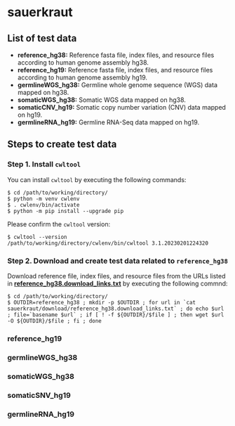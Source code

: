 # sauerkraut

## List of test data
- **reference_hg38:** Reference fasta file, index files, and resource files according to human genome assembly hg38.
- **reference_hg19:** Reference fasta file, index files, and resource files according to human genome assembly hg19.
- **germlineWGS_hg38:** Germline whole genome sequence (WGS) data mapped on hg38.
- **somaticWGS_hg38:** Somatic WGS data mapped on hg38.
- **somaticCNV_hg19:** Somatic copy number variation (CNV) data mapped on hg19.
- **germlineRNA_hg19:** Germline RNA-Seq data mapped on hg19.

## Steps to create test data

### Step 1. Install `cwltool`

You can install `cwltool` by executing the following commands: 
```
$ cd /path/to/working/directory/
$ python -m venv cwlenv
$ . cwlenv/bin/activate
$ python -m pip install --upgrade pip
```

Please confirm the `cwltool` version:
```
$ cwltool --version
/path/to/working/directory/cwlenv/bin/cwltool 3.1.20230201224320
```


### Step 2. Download and create test data related to `reference_hg38`
Download reference file, index files, and resource files from the URLs listed in **[reference_hg38.download_links.txt](./download_links/reference_hg38.download_links.txt)** by executing the following commnd:
```
$ cd /path/to/working/directory/
$ OUTDIR=reference_hg38 ; mkdir -p $OUTDIR ; for url in `cat sauerkraut/download/reference_hg38.download_links.txt` ; do echo $url ; file=`basename $url` ; if [ ! -f ${OUTDIR}/$file ] ; then wget $url -O ${OUTDIR}/$file ; fi ; done
```


### reference_hg19


### germlineWGS_hg38



### somaticWGS_hg38


### somaticSNV_hg19


### germlineRNA_hg19






